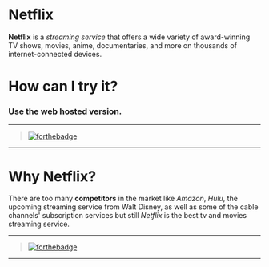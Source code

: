 # Netflix

**Netflix** is a _streaming_ _service_ that offers a wide variety of award-winning TV shows, movies, anime, documentaries, and more on thousands of internet-connected devices.

# How can I try it?

### Use the web hosted version.

---

> [![forthebadge](https://forthebadge.com/images/badges/check-it-out.svg)](https://debugleader.netlify.app)

---

# Why Netflix?

There are too many **competitors** in the market like _Amazon_, _Hulu_, the upcoming streaming service from Walt Disney, as well as some of the cable channels' subscription services but still _Netflix_ is the best tv and movies streaming service.

---

> [![forthebadge](https://forthebadge.com/images/badges/made-with-javascript.svg)](https://debugleader.github.io)

---
